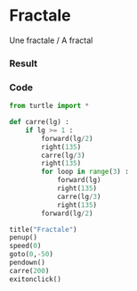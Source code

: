 # Fractale
Une fractale / A fractal


### Result




### Code
```python
from turtle import *

def carre(lg) :
    if lg >= 1 :
        forward(lg/2)
        right(135)
        carre(lg/3)
        right(135)
        for loop in range(3) :
            forward(lg)
            right(135)
            carre(lg/3)
            right(135)
        forward(lg/2)

title("Fractale")
penup()
speed(0)
goto(0,-50)
pendown()
carre(200)
exitonclick()
